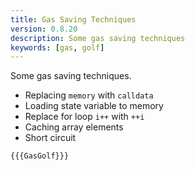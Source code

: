 ```yaml
---
title: Gas Saving Techniques
version: 0.8.20
description: Some gas saving techniques
keywords: [gas, golf]
---
```


Some gas saving techniques.

- Replacing `memory` with `calldata`
- Loading state variable to memory
- Replace for loop `i++` with `++i`
- Caching array elements
- Short circuit

```solidity
{{{GasGolf}}}
```
